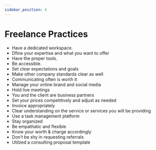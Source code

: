 ```yaml
---
sidebar_position: 4
---
```


# Freelance Practices

- Have a dedicated workspace.
- Dfine your expertise and what you want to offer
- Have the proper tools.
- Be accessible.
- Set clear expectations and goals
- Make other company standards clear as well
- Communicating often is worth it
- Manage your online brand and social media
- Hold live meetings
- You and the client are business partners
- Set your prices competitively and adjust as needed
- Invoice appropriately
- Clear understanding on the service or services you will be providing
- Use a task management platform
- Stay organized
- Be empathatic and flexible
- Know your worth & charge accordingly
- Don’t be shy in requesting referrals
- Utilzed a consulting proposal template
